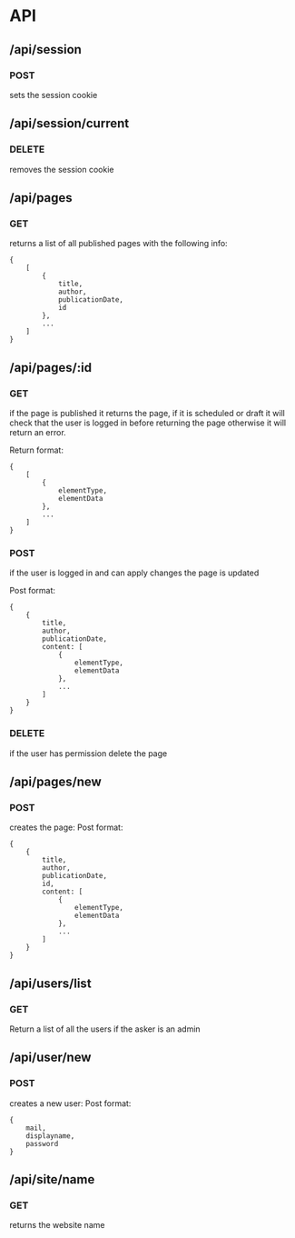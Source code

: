 # API
## /api/session
### POST

sets the session cookie

## /api/session/current
### DELETE

removes the session cookie

## /api/pages

### GET

returns a list of all published pages with the following info:
```
{
    [
        {
            title,
            author,
            publicationDate,
            id
        },
        ...
    ]
}
```

## /api/pages/:id
### GET

if the page is published it returns the page, if it is scheduled or draft it will check that the user is logged in before returning the page otherwise it will return an error.

Return format:
```
{
    [
        {
            elementType,
            elementData
        },
        ...
    ]
}
```

### POST
if the user is logged in and can apply changes the page is updated

Post format:
```
{
    {
        title,
        author,
        publicationDate,
        content: [
            {
                elementType,
                elementData
            },
            ...
        ]
    }
}
```

### DELETE
if the user has permission delete the page

## /api/pages/new
### POST
creates the page:
Post format:
```
{
    {
        title,
        author,
        publicationDate,
        id,
        content: [
            {
                elementType,
                elementData
            },
            ...
        ]
    }
}
```

## /api/users/list
### GET
Return a list of all the users if the asker is an admin

## /api/user/new
### POST
creates a new user:
Post format:
```
{
    mail,
    displayname,
    password
}
```

## /api/site/name
### GET
returns the website name